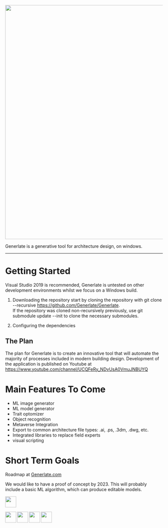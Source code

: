<p align="center">
  <img width="750" src="https://user-images.githubusercontent.com/85384584/139526804-b61ba67e-7da9-4f75-b087-930b4730d1ef.png">
</p>  





 
Generlate is a generative tool for architecture design, on windows.  

---
# Getting Started  
Visual Studio 2019 is recommended, Generlate is untested on other development environments whilst we focus on a Windows build.
1. Downloading the repository
start by cloning the repository with git clone --recursive https://github.com/Generlate/Generlate.  
If the repository was cloned non-recursively previously, use git submodule update --init to clone the necessary submodules.

2. Configuring the dependencies

## The Plan  
The plan for Generlate is to create an innovative tool that will automate the majority of processes included in modern building design. Development of the application is published on Youtube at https://www.youtube.com/channel/UCQFeRy_NDvUsA0VmuJNBUYQ

# Main Features To Come  
* ML image generator
* ML model generator
* Trait optomizer
* Object recognition
* Metaverse Integration
* Export to common architecture file types: .ai, .ps, .3dm, .dwg, etc.
* Integrated libraries to replace field experts
* visual scripting

# Short Term Goals  
Roadmap at [Generlate.com](generlate.com)  

We would like to have a proof of concept by 2023. This will probably include a basic ML algorithm, which can produce editable models.

<a href="https://www.linkedin.com/company/generlate"><img src="https://user-images.githubusercontent.com/85384584/149669335-ce24fffe-5bc8-4e62-bc9f-2d180a9e69ad.png" height="35"/></a>

<a href="https://www.facebook.com/profile.php?id=100077387796286"><img align="left" src="https://user-images.githubusercontent.com/85384584/149669296-969f8048-da85-4466-b21c-51928a7c376d.png" height="35"/></a>
<a href="https://www.youtube.com/channel/UCQFeRy_NDvUsA0VmuJNBUYQ"><img align="left" src="https://user-images.githubusercontent.com/85384584/139521953-3d7231f5-b53d-497f-b221-1e4d7613df39.png" height="35"/></a>
<a href="https://www.instagram.com/generlate3d/"><img height="35" align="left" src="https://user-images.githubusercontent.com/85384584/139521957-055bc508-2a68-4a60-9fbf-b1dcb231eced.png"/></a>
<a href="https://twitter.com/Generlate"><img align="left" height="35" src="https://user-images.githubusercontent.com/85384584/139521960-7601fd7a-1d83-4f80-9590-d91a31d36e29.png"/></a>



